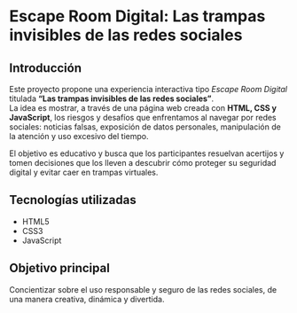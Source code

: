 # Escape Room Digital: Las trampas invisibles de las redes sociales

## Introducción

Este proyecto propone una experiencia interactiva tipo *Escape Room Digital* titulada **“Las trampas invisibles de las redes sociales”**.  
La idea es mostrar, a través de una página web creada con **HTML, CSS y JavaScript**, los riesgos y desafíos que enfrentamos al navegar por redes sociales: noticias falsas, exposición de datos personales, manipulación de la atención y uso excesivo del tiempo.

El objetivo es educativo y busca que los participantes resuelvan acertijos y tomen decisiones que los lleven a descubrir cómo proteger su seguridad digital y evitar caer en trampas virtuales.

## Tecnologías utilizadas
- HTML5
- CSS3
- JavaScript

## Objetivo principal
Concientizar sobre el uso responsable y seguro de las redes sociales, de una manera creativa, dinámica y divertida.
